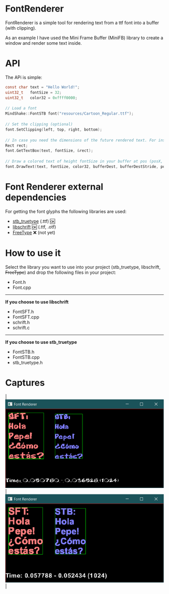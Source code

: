 # FontRenderer

FontRenderer is a simple tool for rendering text from a ttf font into a buffer (with clipping).

As an example I have used the Mini Frame Buffer (MiniFB) library to create a window and render some text inside.

# API

The APi is simple:
```c
const char text = "Hello World!";
uint32_t   fontSize = 32;
uint32_t   color32 = 0xffff0000;

// Load a font
MindShake::FontSTB font("resources/Cartoon_Regular.ttf");

// Set the clipping (optional)
font.SetClipping(left, top, right, bottom);

// In case you need the dimensions of the future rendered text. For instance to horizontal align text...
Rect rect;
font.GetTextBox(text, fontSize, &rect);

// Draw a colored text of height fontSize in your buffer at pos (posX, posY)
font.DrawText(text, fontSize, color32, bufferDest, bufferDestStride, posX, posY);
```

# Font Renderer external dependencies

For getting the font glyphs the following libraries are used:
 * [stb_truetype](https://github.com/nothings/stb/blob/master/stb_truetype.h) (.ttf) :ok:
 * [libschrift](https://github.com/tomolt/libschrift) :ok: (.ttf, .otf)
 * [FreeType](https://freetype.org/) ❌ (not yet)

# How to use it

Select the library you want to use into your project (stb_truetype, libschrift,  ~~FreeType~~) and drop the following files in your project:

- Font.h
- Font.cpp
---
**If you choose to use libschrift**
- FontSFT.h
- FontSFT.cpp
- schrift.h
- schrift.c
---
**If you choose to use stb_truetype**
- FontSTB.h
- FontSTB.cpp
- stb_truetype.h

# Captures

| ![](screenshots/capture_cartoon.png) | ![](screenshots/capture_arial.png) |